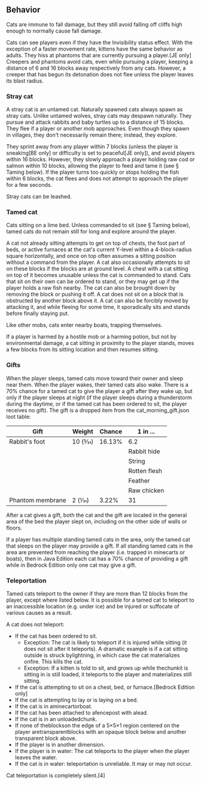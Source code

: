 ## Behavior
Cats are immune to fall damage, but they still avoid falling off cliffs high enough to normally cause fall damage.

Cats can see players even if they have the Invisibility status effect. With the exception of a faster movement rate, kittens have the same behavior as adults. They hiss at phantoms that are currently pursuing a player.‌[JE  only] Creepers and phantoms avoid cats, even while pursuing a player, keeping a distance of 6 and 16 blocks away respectively from any cats. However, a creeper that has begun its detonation does not flee unless the player leaves its blast radius.

### Stray cat
A stray cat is an untamed cat. Naturally spawned cats always spawn as stray cats. Unlike untamed wolves, stray cats may despawn naturally. They pursue and attack rabbits and baby turtles up to a distance of 15 blocks. They flee if a player or another mob approaches. Even though they spawn in villages, they don't necessarily remain there; instead, they explore.

They sprint away from any player within 7 blocks (unless the player is sneaking‌[BE  only] or difficulty is set to peaceful‌[JE  only]), and avoid players within 16 blocks. However, they slowly approach a player holding raw cod or salmon within 10 blocks, allowing the player to feed and tame it (see § Taming below). If the player turns too quickly or stops holding the fish within 6 blocks, the cat flees and does not attempt to approach the player for a few seconds.

Stray cats can be leashed.

### Tamed cat
Cats sitting on a lime bed.
Unless commanded to sit (see § Taming below), tamed cats do not remain still for long and explore around the player.

A cat not already sitting attempts to get on top of chests, the foot part of beds, or active furnaces at the cat's current Y-level within a 4-block-radius square horizontally, and once on top often assumes a sitting position without a command from the player. A cat also occasionally attempts to sit on these blocks if the blocks are at ground level. A chest with a cat sitting on top of it becomes unusable unless the cat is commanded to stand.
Cats that sit on their own can be ordered to stand, or they may get up if the player holds a raw fish nearby. The cat can also be brought down by removing the block or pushing it off. A cat does not sit on a block that is obstructed by another block above it. A cat can also be forcibly moved by attacking it, and while fleeing for some time, it sporadically sits and stands before finally staying put.

Like other mobs, cats enter nearby boats, trapping themselves.

If a player is harmed by a hostile mob or a harming potion, but not by environmental damage, a cat sitting in proximity to the player stands, moves a few blocks from its sitting location and then resumes sitting.

### Gifts
When the player sleeps, tamed cats move toward their owner and sleep near them. When the player wakes, their tamed cats also wake. There is a 70% chance for a tamed cat to give the player a gift after they wake up, but only if the player sleeps at night (if the player sleeps during a thunderstorm during the daytime, or if the tamed cat has been ordered to sit, the player receives no gift). The gift is a dropped item from the cat_morning_gift.json loot table:

| Gift             | Weight    | Chance | 1 in ...     |
|------------------|-----------|--------|--------------|
| Rabbit's foot    | 10 (5⁄31) | 16.13% | 6.2          |
|                  |           |        | Rabbit hide  |
|                  |           |        | String       |
|                  |           |        | Rotten flesh |
|                  |           |        | Feather      |
|                  |           |        | Raw chicken  |
| Phantom membrane | 2 (1⁄31)  | 3.22%  | 31           |

After a cat gives a gift, both the cat and the gift are located in the general area of the bed the player slept on, including on the other side of walls or floors.

If a player has multiple standing tamed cats in the area, only the tamed cat that sleeps on the player may provide a gift. If all standing tamed cats in the area are prevented from reaching the player (i.e. trapped in minecarts or boats), then in Java Edition each cat has a 70% chance of providing a gift while in Bedrock Edition only one cat may give a gift.

### Teleportation
Tamed cats teleport to the owner if they are more than 12 blocks from the player, except where listed below. It is possible for a tamed cat to teleport to an inaccessible location (e.g. under ice) and be injured or suffocate of various causes as a result.

A cat does not teleport:

- If the cat has been ordered to sit.
	- Exception: The cat is likely to teleport if it is injured while sitting (it does not sit after it teleports). A dramatic example is if a cat sitting outside is struck bylightning, in which case the cat materializes onfire. This kills the cat.
	- Exception: If a kitten is told to sit, and grows up while thechunkit is sitting in is still loaded, it teleports to the player and materializes still sitting.
- If the cat is attempting to sit on a chest, bed, or furnace.‌[Bedrock Edition  only]
- If the cat is attempting to lay or is laying on a bed.
- If the cat is in aminecartorboat.
- If the cat has been attached to afencepost with alead.
- If the cat is in an unloadedchunk.
- If none of theblockson the edge of a 5×5×1 region centered on the player aretransparentblocks with an opaque block below and another transparent block above.
- If the player is in another dimension.
- If the player is in water: The cat teleports to the player when the player leaves the water.
- If the cat is in water: teleportation is unreliable. It may or may not occur.

Cat teleportation is completely silent.[4]


